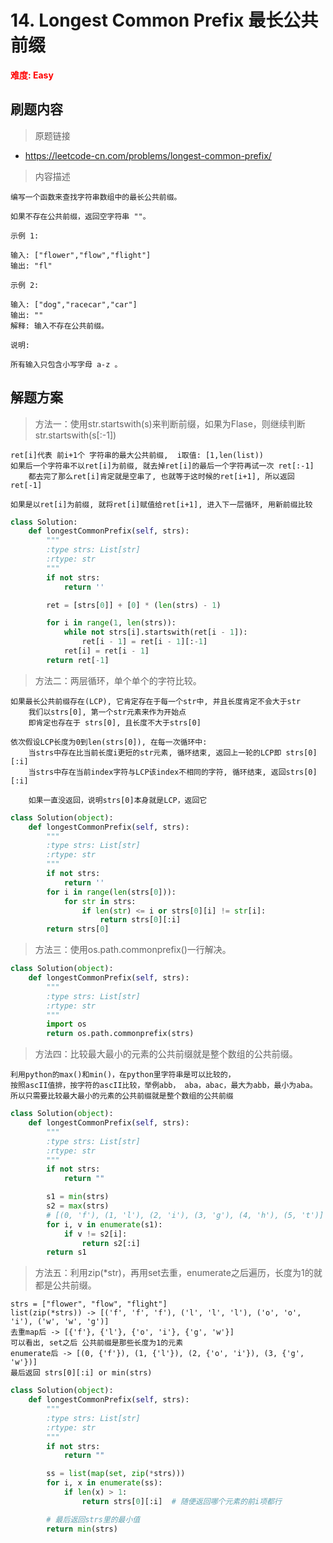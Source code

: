 # 14. Longest Common Prefix 最长公共前缀

**<font color=red>难度: Easy</font>**

## 刷题内容

> 原题链接

* https://leetcode-cn.com/problems/longest-common-prefix/

> 内容描述

```
编写一个函数来查找字符串数组中的最长公共前缀。

如果不存在公共前缀，返回空字符串 ""。

示例 1:

输入: ["flower","flow","flight"]
输出: "fl"

示例 2:

输入: ["dog","racecar","car"]
输出: ""
解释: 输入不存在公共前缀。

说明:

所有输入只包含小写字母 a-z 。
```

## 解题方案

> 方法一：使用str.startswith(s)来判断前缀，如果为Flase，则继续判断str.startswith(s[:-1])

```
ret[i]代表 前i+1个 字符串的最大公共前缀,  i取值: [1,len(list))
如果后一个字符串不以ret[i]为前缀, 就去掉ret[i]的最后一个字符再试一次 ret[:-1]
    都去完了那么ret[i]肯定就是空串了, 也就等于这时候的ret[i+1], 所以返回ret[-1]

如果是以ret[i]为前缀, 就将ret[i]赋值给ret[i+1], 进入下一层循环, 用新前缀比较
```

```python
class Solution:
    def longestCommonPrefix(self, strs):
        """
        :type strs: List[str]
        :rtype: str
        """
        if not strs:
            return ''

        ret = [strs[0]] + [0] * (len(strs) - 1)

        for i in range(1, len(strs)):
            while not strs[i].startswith(ret[i - 1]):
                ret[i - 1] = ret[i - 1][:-1]
            ret[i] = ret[i - 1]
        return ret[-1]
```



> 方法二：两层循环，单个单个的字符比较。

```
如果最长公共前缀存在(LCP), 它肯定存在于每一个str中, 并且长度肯定不会大于str
	我们以strs[0], 第一个str元素来作为开始点
	即肯定也存在于 strs[0], 且长度不大于strs[0]

依次假设LCP长度为0到len(strs[0]), 在每一次循环中:
	当strs中存在比当前长度i更短的str元素, 循环结束, 返回上一轮的LCP即 strs[0][:i]
	当strs中存在当前index字符与LCP该index不相同的字符, 循环结束, 返回strs[0][:i]

    如果一直没返回，说明strs[0]本身就是LCP，返回它
```

```python
class Solution(object):
    def longestCommonPrefix(self, strs):
        """
        :type strs: List[str]
        :rtype: str
        """
        if not strs:
            return ''
        for i in range(len(strs[0])):
            for str in strs:
                if len(str) <= i or strs[0][i] != str[i]:
                    return strs[0][:i]
        return strs[0]
```



> 方法三：使用os.path.commonprefix()一行解决。

```python
class Solution(object):
    def longestCommonPrefix(self, strs):
        """
        :type strs: List[str]
        :rtype: str
        """
        import os
        return os.path.commonprefix(strs)
```



> 方法四：比较最大最小的元素的公共前缀就是整个数组的公共前缀。

```
利用python的max()和min()，在python里字符串是可以比较的，
按照ascII值排，按字符的ascII比较，举例abb， aba，abac，最大为abb，最小为aba。
所以只需要比较最大最小的元素的公共前缀就是整个数组的公共前缀
```

```python
class Solution(object):
    def longestCommonPrefix(self, strs):
        """
        :type strs: List[str]
        :rtype: str
        """
        if not strs:
            return ""

        s1 = min(strs)
        s2 = max(strs)
        # [(0, 'f'), (1, 'l'), (2, 'i'), (3, 'g'), (4, 'h'), (5, 't')]
        for i, v in enumerate(s1):
            if v != s2[i]:
                return s2[:i]
        return s1
```



> 方法五：利用zip(*str)，再用set去重，enumerate之后遍历，长度为1的就都是公共前缀。

```
strs = ["flower", "flow", "flight"]
list(zip(*strs)) -> [('f', 'f', 'f'), ('l', 'l', 'l'), ('o', 'o', 'i'), ('w', 'w', 'g')]
去重map后 -> [{'f'}, {'l'}, {'o', 'i'}, {'g', 'w'}]
可以看出, set之后 公共前缀是那些长度为1的元素
enumerate后 -> [(0, {'f'}), (1, {'l'}), (2, {'o', 'i'}), (3, {'g', 'w'})]
最后返回 strs[0][:i] or min(strs)
```

```python
class Solution(object):
    def longestCommonPrefix(self, strs):
        """
        :type strs: List[str]
        :rtype: str
        """
        if not strs:
            return ""

        ss = list(map(set, zip(*strs)))
        for i, x in enumerate(ss):
            if len(x) > 1:
                return strs[0][:i]  # 随便返回哪个元素的前i项都行

        # 最后返回strs里的最小值
        return min(strs)
```


